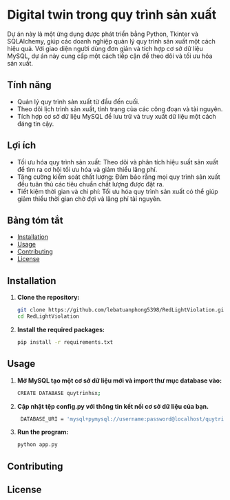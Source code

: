 # Digital twin trong quy trình sản xuất
Dự án này là một ứng dụng được phát triển bằng Python, Tkinter và SQLAlchemy, giúp các doanh nghiệp quản lý quy trình sản xuất một cách hiệu quả. Với giao diện người dùng đơn giản và tích hợp cơ sở dữ liệu MySQL, dự án này cung cấp một cách tiếp cận để theo dõi và tối ưu hóa sản xuất.

## Tính năng
- Quản lý quy trình sản xuất từ đầu đến cuối.
- Theo dõi lịch trình sản xuất, tình trạng của các công đoạn và tài nguyên.
- Tích hợp cơ sở dữ liệu MySQL để lưu trữ và truy xuất dữ liệu một cách đáng tin cậy.
## Lợi ích
- Tối ưu hóa quy trình sản xuất: Theo dõi và phân tích hiệu suất sản xuất để tìm ra cơ hội tối ưu hóa và giảm thiểu lãng phí.
- Tăng cường kiểm soát chất lượng: Đảm bảo rằng mọi quy trình sản xuất đều tuân thủ các tiêu chuẩn chất lượng được đặt ra.
- Tiết kiệm thời gian và chi phí: Tối ưu hóa quy trình sản xuất có thể giúp giảm thiểu thời gian chờ đợi và lãng phí tài nguyên.
## Bảng tóm tắt

- [Installation](#installation)
- [Usage](#usage)
- [Contributing](#contributing)
- [License](#license)

## Installation

1. **Clone the repository:**

    ```bash
    git clone https://github.com/lebatuanphong5398/RedLightViolation.git
    cd RedLightViolation
    ```

2. **Install the required packages:**

    ```bash
    pip install -r requirements.txt
    ```

## Usage
1. **Mở MySQL tạo một cơ sở dữ liệu mới và import thư mục database vào:**
    ```bash
    CREATE DATABASE quytrinhsx;
    ```
2. **Cập nhật tệp config.py với thông tin kết nối cơ sở dữ liệu của bạn.**
   ```bash
    DATABASE_URI = 'mysql+pymysql://username:password@localhost/quytrinhsx'
    ```
3. **Run the program:**

    ```bash
    python app.py
    ```



## Contributing


## License
